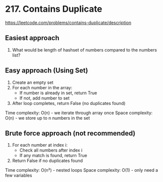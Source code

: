 # 217. Contains Duplicate

https://leetcode.com/problems/contains-duplicate/description

## Easiest approach
1. What would be length of hashset of numbers compared to the numbers list?

## Easy approach (Using Set)
1. Create an empty set
2. For each number in the array:
   - If number is already in set, return True
   - If not, add number to set
3. After loop completes, return False (no duplicates found)

Time complexity: O(n) - we iterate through array once
Space complexity: O(n) - we store up to n numbers in the set


## Brute force approach (not recommended)
1. For each number at index i:
   - Check all numbers after index i
   - If any match is found, return True
2. Return False if no duplicates found

Time complexity: O(n²) - nested loops
Space complexity: O(1) - only need a few variables
